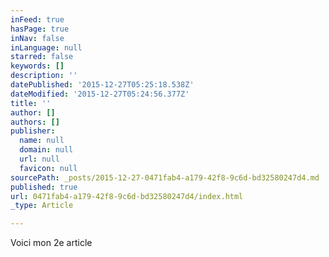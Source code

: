 ```yaml
---
inFeed: true
hasPage: true
inNav: false
inLanguage: null
starred: false
keywords: []
description: ''
datePublished: '2015-12-27T05:25:18.538Z'
dateModified: '2015-12-27T05:24:56.377Z'
title: ''
author: []
authors: []
publisher:
  name: null
  domain: null
  url: null
  favicon: null
sourcePath: _posts/2015-12-27-0471fab4-a179-42f8-9c6d-bd32580247d4.md
published: true
url: 0471fab4-a179-42f8-9c6d-bd32580247d4/index.html
_type: Article

---
```

Voici mon 2e article